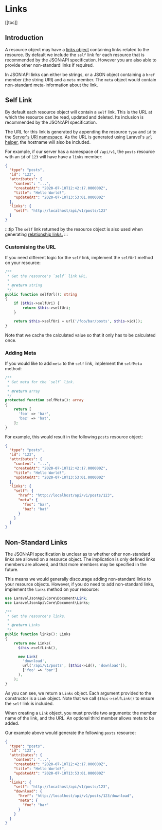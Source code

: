 # Links

[[toc]]

## Introduction

A resource object may have a [links object](https://jsonapi.org/format/#document-links)
containing links related to the resource. By default we include the `self`
link for each resource that is recommended by the JSON:API specification.
However you are also able to provide other non-standard links if required.

In JSON:API links can either be strings, or a JSON object containing a
`href` member (the string URI) and a `meta` member. The `meta` object
would contain non-standard meta-information about the link.

## Self Link

By default each resource object will contain a `self` link. This is the URL
at which the resource can be read, updated and deleted. Its inclusion
is recommended by the JSON:API specification.

The URL for this link is generated by appending the resource `type` and `id`
to the [Server's URI namespace](../servers/#uri-namespace). As the URL
is generated using Laravel's
[`url` helper](https://laravel.com/docs/8.x/helpers#method-url), the
hostname will also be included.

For example, if our server has a namespace of `/api/v1`, the `posts`
resource with an `id` of `123` will have have a `links` member:

```json
{
  "type": "posts",
  "id": "123",
  "attributes": {
    "content": "...",
    "createdAt": "2020-07-10T12:42:17.000000Z",
    "title": "Hello World!",
    "updatedAt": "2020-07-10T13:53:01.000000Z"
  },
  "links": {
    "self": "http://localhost/api/v1/posts/123"
  }
}
```

:::tip
The `self` link returned by the resource object is also used when
generating [relationship links.](./relationships.md#links)
:::

### Customising the URL

If you need different logic for the `self` link, implement the
`selfUrl` method on your resource:

```php
/**
 * Get the resource's `self` link URL.
 *
 * @return string
 */
public function selfUrl(): string
{
    if ($this->selfUri) {
        return $this->selfUri;
    }

    return $this->selfUri = url('/foo/bar/posts', $this->id());
}
```

Note that we cache the calculated value so that it only has to be
calculated once.

### Adding Meta

If you would like to add `meta` to the `self` link, implement the
`selfMeta` method:

```php
/**
 * Get meta for the `self` link.
 *
 * @return array
 */
protected function selfMeta(): array
{
    return [
      'foo' => 'bar',
      'baz' => 'bat',
    ];
}
```

For example, this would result in the following `posts` resource object:

```json
{
  "type": "posts",
  "id": "123",
  "attributes": {
    "content": "...",
    "createdAt": "2020-07-10T12:42:17.000000Z",
    "title": "Hello World!",
    "updatedAt": "2020-07-10T13:53:01.000000Z"
  },
  "links": {
    "self": {
      "href": "http://localhost/api/v1/posts/123",
      "meta": {
        "foo": "bar",
        "baz": "bat"
      }
    }
  }
}
```

## Non-Standard Links

The JSON:API specification is unclear as to whether other non-standard links
are allowed on a resource object. The implication is only defined links
members are allowed, and that more members may be specified in the future.

This means we would generally discourage adding non-standard links to your
resource objects. However, if you do need to add non-standard links,
implement the `links` method on your resource:

```php
use LaravelJsonApi\Core\Document\Link;
use LaravelJsonApi\Core\Document\Links;

/**
 * Get the resource's links.
 *
 * @return Links
 */
public function links(): Links
{
    return new Links(
      $this->selfLink(),

      new Link(
        'download',
        url('/api/v1/posts', [$this->id(), 'download']),
        ['foo' => 'bar']
      ),
    );
}
```

As you can see, we return a `Links` object. Each argument provided to the
constructor is a `Link` object. Note that we call `$this->selfLink()`
to ensure the `self` link is included.

When creating a `Link` object, you must provide two arguments:
the member name of the link, and the URL. An optional third member
allows meta to be added.

Our example above would generate the following `posts` resource:

```json
{
  "type": "posts",
  "id": "123",
  "attributes": {
    "content": "...",
    "createdAt": "2020-07-10T12:42:17.000000Z",
    "title": "Hello World!",
    "updatedAt": "2020-07-10T13:53:01.000000Z"
  },
  "links": {
    "self": "http://localhost/api/v1/posts/123",
    "download": {
      "href": "http://localhost/api/v1/posts/123/download",
      "meta": {
        "foo": "bar"
      }
    }
  }
}
```
